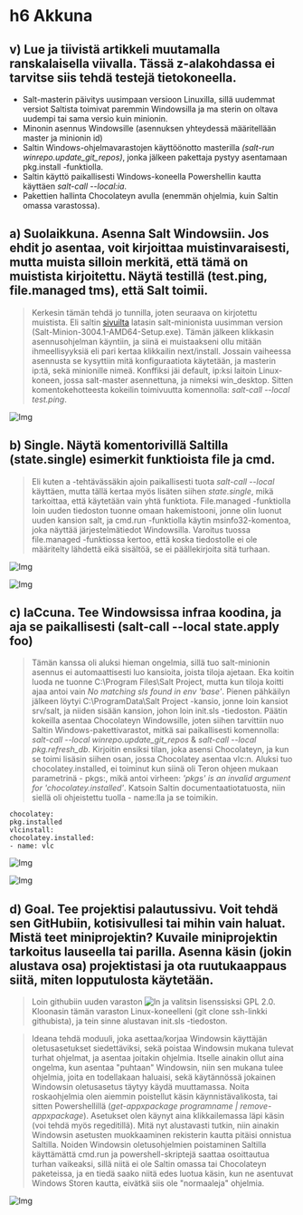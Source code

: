 # h6 Akkuna

## v) Lue ja tiivistä artikkeli muutamalla ranskalaisella viivalla. Tässä z-alakohdassa ei tarvitse siis tehdä testejä tietokoneella.

* Salt-masterin päivitys uusimpaan versioon Linuxilla, sillä uudemmat versiot Saltista toimivat paremmin Windowsilla ja ma
   sterin on oltava uudempi tai sama versio kuin minionin.
* Minonin asennus Windowsille (asennuksen yhteydessä määritellään master ja minionin id)
* Saltin Windows-ohjelmavarastojen käyttöönotto masterilla *(salt-run winrepo.update_git_repos)*, jonka jälkeen pakettaja pystyy asentamaan pkg.install -funktiolla.
* Saltin käyttö paikallisesti Windows-koneella Powershellin kautta käyttäen *salt-call --local:ia*.
* Pakettien hallinta Chocolateyn avulla (enemmän ohjelmia, kuin Saltin omassa varastossa).

 


##  a) Suolaikkuna. Asenna Salt Windowsiin. Jos ehdit jo asentaa, voit kirjoittaa muistinvaraisesti, mutta muista silloin merkitä, että tämä on muistista kirjoitettu. Näytä testillä (test.ping, file.managed tms), että Salt toimii.

> Kerkesin tämän tehdä jo tunnilla, joten seuraava on kirjotettu muistista. Eli saltin [sivuilta](https://saltproject.io/) latasin salt-minionista uusimman version (Salt-Minion-3004.1-AMD64-Setup.exe). Tämän jälkeen klikkasin asennusohjelman käyntiin, ja siinä ei muistaakseni ollu mitään ihmeellisyyksiä eli pari kertaa klikkailin next/install. Jossain vaiheessa asennusta se kysyttiin mitä konfiguraatiota käytetään, ja masterin ip:tä, sekä minionille nimeä. Konffiksi jäi default, ip:ksi laitoin Linux-koneen, jossa salt-master asennettuna, ja nimeksi win_desktop. Sitten komentokehotteesta kokeilin toimivuutta komennolla: *salt-call --local test.ping*.

![Img](https://i.imgur.com/dmYXUMI.png) 

## b)  Single. Näytä komentorivillä Saltilla (state.single) esimerkit funktioista file ja cmd.

> Eli kuten a -tehtävässäkin ajoin paikallisesti tuota *salt-call --local* käyttäen, mutta tällä kertaa myös lisäten siihen *state.single*, mikä tarkoittaa, että käytetään vain yhtä funktiota. File.managed -funktiolla loin uuden tiedoston tuonne omaan hakemistooni, jonne olin luonut uuden kansion salt, ja cmd.run -funktiolla käytin msinfo32-komentoa, joka näyttää järjestelmätiedot Windowsilla. Varoitus tuossa file.managed -funktiossa kertoo, että koska tiedostolle ei ole määritelty lähdettä eikä sisältöä, se ei päällekirjoita sitä turhaan.

![Img](https://i.imgur.com/akz97VD.png)

![Img](https://i.imgur.com/sdLiZ3n.png)

## c) IaCcuna. Tee Windowsissa infraa koodina, ja aja se paikallisesti (salt-call --local state.apply foo)

> Tämän kanssa oli aluksi hieman ongelmia, sillä tuo salt-minionin asennus ei automaattisesti luo kansioita, joista tiloja ajetaan. Eka koitin luoda ne tuonne C:\Program Files\Salt Project, mutta kun tiloja koitti ajaa antoi vain *No matching sls found in env 'base'*. Pienen pähkäilyn jälkeen löytyi C:\ProgramData\Salt Project -kansio, jonne loin kansiot srv/salt, ja niiden sisään kansion, johon loin init.sls -tiedoston. Päätin kokeilla asentaa Chocolateyn Windowsille, joten siihen tarvittiin nuo Saltin Windows-pakettivarastot, mitkä sai paikallisesti komennolla: *salt-call --local winrepo.update_git_repos* & *salt-call --local pkg.refresh_db*. Kirjoitin ensiksi tilan, joka asensi Chocolateyn, ja kun se toimi lisäsin siihen osan, jossa Chocolatey asentaa vlc:n. Aluksi tuo chocolatey.installed, ei toiminut kun siinä oli Teron ohjeen mukaan parametrinä - pkgs:, mikä antoi virheen: *'pkgs' is an invalid argument for 'chocolatey.installed'*. Katsoin Saltin documentaatiotatuosta, niin siellä oli ohjeistettu tuolla - name:lla ja se toimikin.

```
chocolatey:
pkg.installed
vlcinstall:
chocolatey.installed:
- name: vlc
```

![Img](https://i.imgur.com/8THG4TD.png)

![Img](https://i.imgur.com/A2Zlnlr.png)

## d) Goal. Tee projektisi palautussivu. Voit tehdä sen GitHubiin, kotisivullesi tai mihin vain haluat. Mistä teet miniprojektin? Kuvaile miniprojektin tarkoitus lauseella tai parilla. Asenna käsin (jokin alustava osa) projektistasi ja ota ruutukaappaus siitä, miten lopputulosta käytetään.

> Loin githubiin uuden varaston ![ln](https://github.com/vilppuuu/salt-miniproject/) ja valitsin lisenssisksi GPL 2.0. Kloonasin tämän varaston Linux-koneelleni (git clone ssh-linkki githubista), ja tein sinne alustavan init.sls -tiedoston.

> Ideana tehdä moduuli, joka asettaa/korjaa Windowsin käyttäjän oletusasetukset siedettäviksi, sekä poistaa Windowsin mukana tulevat turhat ohjelmat, ja asentaa joitakin ohjelmia. Itselle ainakin ollut aina ongelma, kun asentaa "puhtaan" Windowsin, niin sen mukana tulee ohjelmia, joita en todellakaan haluaisi, sekä käytännössä jokainen Windowsin oletusasetus täytyy käydä muuttamassa. Noita roskaohjelmia olen aiemmin poistellut käsin käynnistävalikosta, tai sitten Powershellillä (*get-appxpackage programname | remove-appxpackage*). Asetukset olen käynyt aina klikkailemassa läpi käsin (voi tehdä myös regeditillä). Mitä nyt alustavasti tutkin, niin ainakin Windowsin asetusten muokkaaminen rekisterin kautta pitäisi onnistua Saltilla. Noiden Windowsin oletusohjelmien poistaminen Saltilla käyttämättä cmd.run ja powershell-skriptejä saattaa osoittautua turhan vaikeaksi, sillä niitä ei ole Saltin omassa tai Chocolateyn paketeissa, ja en tiedä saako niitä edes luotua käsin, kun ne asentuvat Windows Storen kautta, eivätkä siis ole "normaaleja" ohjelmia.

![Img](https://i.imgur.com/6vCtfAB.png)
